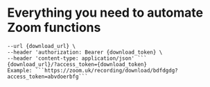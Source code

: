 # Everything you need to automate Zoom functions #

```curl --request GET \
--url {download_url} \
--header 'authorization: Bearer {download_token} \
--header 'content-type: application/json' ```
{download_url}/?access_token={download_token}
Example: ```https://zoom.uk/recording/download/bdfdgdg?access_token=abvdoerbfg```

